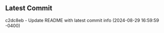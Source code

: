 
## Latest Commit
c2dc8eb - Update README with latest commit info (2024-08-29 16:59:59 -0400) <Yunxi-Zhou>
